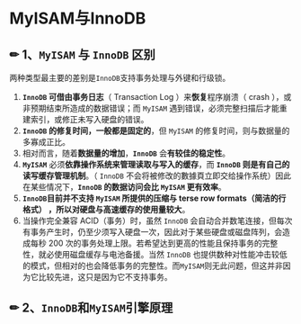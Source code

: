 # MyISAM与InnoDB

## ✏ 1、`MyISAM` 与 `InnoDB` 区别

两种类型最主要的差别是`InnoDB`支持事务处理与外键和行级锁。

1. **`InnoDB` 可借由事务日志**（ Transaction Log ）来**恢复**程序崩溃（ crash ），或非预期结束所造成的数据错误；而 `MyISAM` 遇到错误，必须完整扫描后才能重建索引，或修正未写入硬盘的错误。
2. **`InnoDB` 的修复时间，一般都是固定的**，但 `MyISAM` 的修复时间，则与数据量的多寡成正比。
3. 相对而言，随着**数据量的增加**，**`InnoDB`** 会**有较佳的稳定性**。
4. **`MyISAM`** 必须**依靠操作系统来管理读取与写入的缓存**，而 **`InnoDB` 则是有自己的读写缓存管理机制**。（ `InnoDB` 不会将被修改的數據頁立即交给操作系统）因此在某些情况下，**`InnoDB` 的数据访问会比 `MyISAM` 更有效率**。
5. **`InnoDB`**目前并不支持 `MyISAM` 所提供的压缩与 terse row formats（简洁的行格式） ，所以**对硬盘与高速缓存的使用量较大**。
6. 当操作完全兼容 ACID（事务）时，虽然 `InnoDB` 会自动合并数笔连接，但每次有事务产生时，仍至少须写入硬盘一次，因此对于某些硬盘或磁盘阵列，会造成每秒 200 次的事务处理上限。若希望达到更高的性能且保持事务的完整性，就必使用磁盘缓存与电池备援。当然 `InnoDB` 也提供数种对性能冲击较低的模式，但相对的也会降低事务的完整性。而`MyISAM`则无此问题，但这并非因为它比较先进，这只是因为它不支持事务。

## ✏ 2、`InnoDB`和`MyISAM`引擎原理

